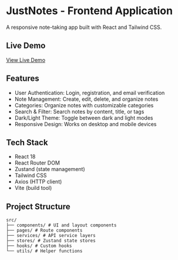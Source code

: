 # JustNotes - Frontend Application

A responsive note-taking app built with React and Tailwind CSS.

## Live Demo
[View Live Demo](https://your-live-demo-link.com)

## Features

- User Authentication: Login, registration, and email verification
- Note Management: Create, edit, delete, and organize notes
- Categories: Organize notes with customizable categories
- Search & Filter: Search notes by content, title, or tags
- Dark/Light Theme: Toggle between dark and light modes
- Responsive Design: Works on desktop and mobile devices

## Tech Stack

- React 18
- React Router DOM
- Zustand (state management)
- Tailwind CSS
- Axios (HTTP client)
- Vite (build tool)

## Project Structure

```
src/
├── components/ # UI and layout components
├── pages/ # Route components
├── services/ # API service layers
├── stores/ # Zustand state stores
├── hooks/ # Custom hooks
└── utils/ # Helper functions

```